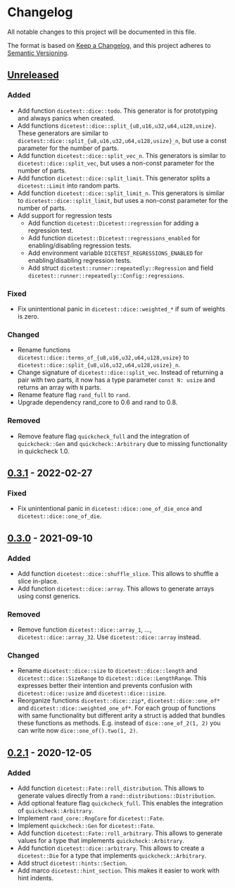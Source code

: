 # Changelog
All notable changes to this project will be documented in this file.

The format is based on [Keep a Changelog](https://keepachangelog.com/en/1.0.0/),
and this project adheres to [Semantic Versioning](https://semver.org/spec/v2.0.0.html).

## [Unreleased]
### Added
- Add function `dicetest::dice::todo`. This generator is for prototyping and always panics when created.
- Add functions `dicetest::dice::split_{u8,u16,u32,u64,u128,usize}`. These generators are similar to `dicetest::dice::split_{u8,u16,u32,u64,u128,usize}_n`, but use a const parameter for the number of parts.
- Add function `dicetest::dice::split_vec_n`. This generators is similar to `dicetest::dice::split_vec`, but uses a non-const parameter for the number of parts.
- Add function `dicetest::dice::split_limit`. This generator splits a `dicetest::Limit` into random parts.
- Add function `dicetest::dice::split_limit_n`. This generators is similar to `dicetest::dice::split_limit`, but uses a non-const parameter for the number of parts.
- Add support for regression tests
  - Add function `dicetest::Dicetest::regression` for adding a regression test.
  - Add function `dicetest::Dicetest::regressions_enabled` for enabling/disabling regression tests.
  - Add environment variable `DICETEST_REGRESSIONS_ENABLED` for enabling/disabling regression tests.
  - Add struct `dicetest::runner::repeatedly::Regression` and field `dicetest::runner::repeatedly::Config::regressions`.

### Fixed
- Fix unintentional panic in `dicetest::dice::weighted_*` if sum of weights is zero.

### Changed
- Rename functions `dicetest::dice::terms_of_{u8,u16,u32,u64,u128,usize}` to `dicetest::dice::split_{u8,u16,u32,u64,u128,usize}_n`.
- Change signature of `dicetest::dice::split_vec`. Instead of returning a pair with two parts, it now has a type parameter `const N: usize` and returns an array with `N` parts.
- Rename feature flag `rand_full` to `rand`.
- Upgrade dependency rand_core to 0.6 and rand to 0.8.

### Removed
- Remove feature flag `quickcheck_full` and the integration of `quickcheck::Gen` and `quickcheck::Arbitrary` due to missing functionality in quickcheck 1.0.

## [0.3.1] - 2022-02-27
### Fixed
- Fix unintentional panic in `dicetest::dice::one_of_die_once` and `dicetest::dice::one_of_die`.

## [0.3.0] - 2021-09-10
### Added
- Add function `dicetest::dice::shuffle_slice`. This allows to shuffle a slice in-place.
- Add function `dicetest::dice::array`. This allows to generate arrays using const generics.

### Removed
- Remove function `dicetest::dice::array_1`, ..., `dicetest::dice::array_32`. Use `dicetest::dice::array` instead.

### Changed
- Rename `dicetest::dice::size` to `dicetest::dice::length` and `dicetest::dice::SizeRange` to `dicetest::dice::LengthRange`. This expresses better their intention and prevents confusion with `dicetest::dice::usize` and `dicetest::dice::isize`.
- Reorganize functions `dicetest::dice::zip*`, `dicetest::dice::one_of*` and `dicetest::dice::weighted_one_of*`. For each group of functions with same functionality but different arity a struct is added that bundles these functions as methods. E.g. instead of `dice::one_of_2(1, 2)` you can write now `dice::one_of().two(1, 2)`.

## [0.2.1] - 2020-12-05
### Added
- Add function `dicetest::Fate::roll_distribution`. This allows to generate values directly from a `rand::distributions::Distribution`.
- Add optional feature flag `quickcheck_full`. This enables the integration of `quickcheck::Arbitrary`.
- Implement `rand_core::RngCore` for `dicetest::Fate`.
- Implement `quickcheck::Gen` for `dicetest::Fate`.
- Add function `dicetest::Fate::roll_arbitrary`. This allows to generate values for a type that implements `quickcheck::Arbitrary`.
- Add function `dicetest::dice::arbitrary`. This allows to create a `dicetest::Die` for a type that implements `quickcheck::Arbitrary`.
- Add struct `dicetest::hints::Section`.
- Add marco `dicetest::hint_section`. This makes it easier to work with hint indents.


[Unreleased]: https://github.com/jakoschiko/dicetest/compare/v0.3.1...HEAD
[0.3.1]: https://github.com/jakoschiko/dicetest/compare/v0.3.0...v0.3.1
[0.3.0]: https://github.com/jakoschiko/dicetest/compare/v0.2.1...v0.3.0
[0.2.1]: https://github.com/jakoschiko/dicetest/compare/v0.2.0...v0.2.1
